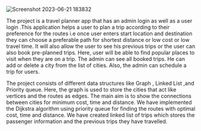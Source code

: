 
![Screenshot 2023-06-21 183832](https://github.com/nisha710/Travel_Planner/assets/69087895/d38c3713-800d-4ced-a511-224e72e28fea)

The project is a travel planner app that has an admin login as well as a user login .This application helps a user to plan a 
trip according to their preference for the routes i.e once user enters start location and destination they can choose a preferable 
path for shortest distance or low cost or low travel time. It will also allow the user to see his previous trips or the 
user can also book pre-planned trips. Here, user will be able to find popular places to visit when they are on a trip. 
The admin can see all booked trips. He can add or delete a city from the list of cities. Also, the admin can schedule a trip for users. 

The project consists of different data structures like Graph , Linked List ,and Priority queue. Here, the graph is used to store the 
cities that act like vertices and the routes as edges. The main aim is to show the connections between cities for minimum cost, time and distance. 
We have implemented the Dijkstra algorithm using priority queue for finding the routes with optimal cost, time and distance. 
We have created linked list of trips which stores the passenger information and the previous trips they have travelled.
